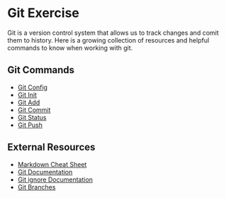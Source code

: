 # Git Exercise
Git is a version control system that allows us to track changes and comit them to history.
Here is a growing collection of resources and helpful commands to know when working with git.
## Git Commands
- [Git Config](./commands/config.md)
- [Git Init](./commands/init.md)
- [Git Add](./commands/add.md)
- [Git Commit](./commands/commit.md)
- [Git Status](./commands/status.md)
- [Git Push](./commands/push.md)


## External Resources
- [Markdown Cheat Sheet](https://www.markdownguide.org/cheat-sheet/)
- [Git Documentation](https://git-scm.com/docs)
- [Git ignore Documentation](https://git-scm.com/docs/gitignore)
- [Git Branches](https://git-scm.com/book/en/v2/Git-Branching-Branches-in-a-Nutshell)


